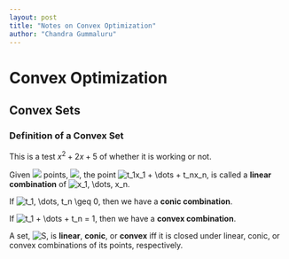```yaml
---
layout: post
title: "Notes on Convex Optimization"
author: "Chandra Gummaluru"
---
```


# Convex Optimization

## Convex Sets

### Definition of a Convex Set

This is a test $x^2 + 2x + 5$ of whether it is working or not.

Given ![](https://i.upmath.me/svg/n) points, ![](https://i.upmath.me/svg/x_1%2C%20%5Cdots%2C%20x_n), the point <img src="https://i.upmath.me/svg/t_1x_1%20%2B%20%5Cdots%20%2B%20t_nx_n" alt="t_1x_1 + \dots + t_nx_n" />, is called a **linear combination** of <img src="https://i.upmath.me/svg/x_1%2C%20%5Cdots%2C%20x_n" alt="x_1, \dots, x_n" />.

If <img src="https://i.upmath.me/svg/t_1%2C%20%5Cdots%2C%20t_n%20%5Cgeq%200" alt="t_1, \dots, t_n \geq 0" />, then we have a **conic combination**.

If <img src="https://i.upmath.me/svg/t_1%20%2B%20%5Cdots%20%2B%20t_n%20%3D%201" alt="t_1 + \dots + t_n = 1" />, then we have a **convex combination**.

A set, <img src="https://i.upmath.me/svg/S" alt="S" />, is **linear**, **conic**, or **convex** iff it is closed under linear, conic, or convex combinations of its points, respectively.
